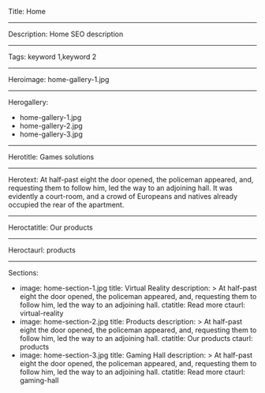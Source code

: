Title: Home

----

Description: Home SEO description

----

Tags: keyword 1,keyword 2

----

Heroimage: home-gallery-1.jpg

----

Herogallery: 

- home-gallery-1.jpg
- home-gallery-2.jpg
- home-gallery-3.jpg

----

Herotitle: Games solutions

----

Herotext: At half-past eight the door opened, the policeman appeared, and, requesting them to follow him, led the way to an adjoining hall. It was evidently a court-room, and a crowd of Europeans and natives already occupied the rear of the apartment.

----

Heroctatitle: Our products

----

Heroctaurl: products

----

Sections: 

- 
  image: home-section-1.jpg
  title: Virtual Reality
  description: >
    At half-past eight the door opened, the
    policeman appeared, and, requesting them
    to follow him, led the way to an
    adjoining hall.
  ctatitle: Read more
  ctaurl: virtual-reality
- 
  image: home-section-2.jpg
  title: Products
  description: >
    At half-past eight the door opened, the
    policeman appeared, and, requesting them
    to follow him, led the way to an
    adjoining hall.
  ctatitle: Our products
  ctaurl: products
- 
  image: home-section-3.jpg
  title: Gaming Hall
  description: >
    At half-past eight the door opened, the
    policeman appeared, and, requesting them
    to follow him, led the way to an
    adjoining hall.
  ctatitle: Read more
  ctaurl: gaming-hall
